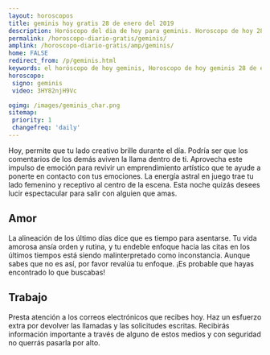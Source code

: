 ```yaml
---
layout: horoscopos
title: geminis hoy gratis 28 de enero del 2019 
description: Horóscopo del dia de hoy para geminis. Horoscopo de hoy 28 de enero del 2019. Las predicciones de amor, trabajo, vida personal gratis.
permalink: /horoscopo-diario-gratis/geminis/
amplink: /horoscopo-diario-gratis/amp/geminis/
home: FALSE
redirect_from: /p/geminis.html
keywords: el horóscopo de hoy geminis, Horoscopo de hoy geminis 28 de enero del 2019,horóscopo del día,horoscopo del dia de hoy,horoscopo de hoy,horoscopo de hoy geminis,geminis hoy,signos zodiacales,horóscopo de hoy,horoscopos de hoy,horoscopo geminis hoy,horoscopo de geminis de hoy,horóscopo de hoy geminis,horoscopos,geminis de hoy,los horoscopos de hoy,geminis de hoy,geminis 28 de enero del 2019,signos zodiacales 2019, el horoscopo de hoy
horoscopo:
 signo: geminis
 video: 3HY82njH9Vc

ogimg: /images/geminis_char.png
sitemap:
 priority: 1
 changefreq: 'daily'
---
```



Hoy, permite que tu lado creativo brille durante el día. Podría ser que los comentarios de los demás aviven la llama dentro de ti. Aprovecha este impulso de emoción para revivir un emprendimiento artístico que te ayude a ponerte en contacto con tus emociones. La energía astral en juego trae tu lado femenino y receptivo al centro de la escena. Esta noche quizás desees lucir espectacular para salir con alguien que amas.

## Amor

La alineación de los último días dice que es tiempo para asentarse. Tu vida amorosa ansía orden y rutina, y tu endeble enfoque hacia las citas en los últimos tiempos está siendo malinterpretado como inconstancia. Aunque sabes que no es así, por favor revalúa tu enfoque. ¡Es probable que hayas encontrado lo que buscabas!

## Trabajo

Presta atención a los correos electrónicos que recibes hoy. Haz un esfuerzo extra por devolver las llamadas y las solicitudes escritas. Recibirás información importante a través de alguno de estos medios y con seguridad no querrás pasarla por alto.